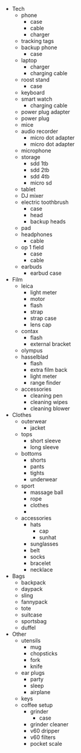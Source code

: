 - Tech
	- phone
		- case
		- cable
		- charger
	- tracking tags
	- backup phone
		- case
	- laptop
		- charger
		- charging cable
	- roost stand
		- case
	- keyboard
	- smart watch
		- charging cable
	- power plug adapter
	- power plug
	- mice
	- audio recorder
		- micro dot adapter
		- micro dot adapter
	- microphone
	- storage
		- sdd 1tb
		- sdd 2tb
		- sdd 4tb
		- micro sd
	- tablet
	- DJ mixer
	- electric toothbrush
		- case
		- head
		- backup heads
	- pad
	- headphones
		- cable
	- op 1 field
		- case
		- cable
	- earbuds
		- earbud case
- Film
	- leica
		- light meter
		- motor
		- flash
		- strap
		- strap case
		- lens cap
	- contax
		- flash
		- external bracket
	- olympus
	- hasselblad
		- flash
		- extra film back
		- light meter
		- range finder
	- accessories
		- cleaning pen
		- cleaning wipes
		- cleaning blower
- Clothes
	- outerwear
		- jacket
	- tops
		- short sleeve
		- long sleeve
	- bottoms
		- shorts
		- pants
		- tights
		- underwear
	- sport
		- massage ball
		- rope
		- clothes
		- 
	- accessories
		- hats
			- cap
			- sunhat
		- sunglasses
		- belt
		- socks
		- bracelet
		- necklace
- Bags
	- backpack
	- daypack
	- sling
	- fannypack
	- tote
	- suitcase
	- sportsbag
	- duffel
- Other
	- utensils
		- mug
		- chopsticks
		- fork
		- knife
	- ear plugs
		- party
		- sleep
		- airplane
	- keys
	- coffee setup
		- grinder
			- case
		- grinder cleaner
		- v60 dripper
		- v60 filters
		- pocket scale